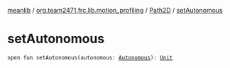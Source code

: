 [meanlib](../../index.md) / [org.team2471.frc.lib.motion_profiling](../index.md) / [Path2D](index.md) / [setAutonomous](./set-autonomous.md)

# setAutonomous

`open fun setAutonomous(autonomous: `[`Autonomous`](../-autonomous/index.md)`): `[`Unit`](https://kotlinlang.org/api/latest/jvm/stdlib/kotlin/-unit/index.html)